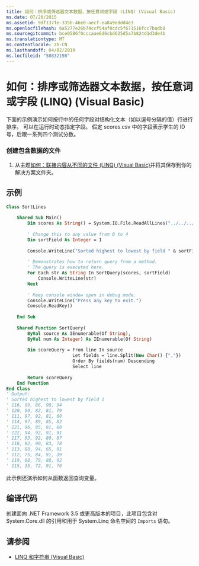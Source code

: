 ```yaml
---
title: 如何：排序或筛选器文本数据，按任意词或字段 (LINQ) (Visual Basic)
ms.date: 07/20/2015
ms.assetid: 9df137fe-335b-46e0-aecf-ea8a9eddd4e3
ms.openlocfilehash: 6a5277e26b74ccf54af0cdc5f671516fcc7badb8
ms.sourcegitcommit: bce0586f0cccaae6d6cbd625d5a7b824d1d3de4b
ms.translationtype: MT
ms.contentlocale: zh-CN
ms.lasthandoff: 04/02/2019
ms.locfileid: "58832198"
---
```

# <a name="how-to-sort-or-filter-text-data-by-any-word-or-field-linq-visual-basic"></a>如何：排序或筛选器文本数据，按任意词或字段 (LINQ) (Visual Basic)
下面的示例演示如何按行中的任何字段对结构化文本（如以逗号分隔的值）行进行排序。 可以在运行时动态指定字段。 假定 scores.csv 中的字段表示学生的 ID 号，后跟一系列四个测试分数。  
  
### <a name="to-create-a-file-that-contains-data"></a>创建包含数据的文件  
  
1.  从主题[如何：联接内容从不同的文件 (LINQ) (Visual Basic)](../../../../visual-basic/programming-guide/concepts/linq/how-to-join-content-from-dissimilar-files-linq.md)并将其保存到你的解决方案文件夹。  
  
## <a name="example"></a>示例  
  
```vb  
Class SortLines  
  
    Shared Sub Main()  
        Dim scores As String() = System.IO.File.ReadAllLines("../../../scores.csv")  
  
        ' Change this to any value from 0 to 4  
        Dim sortField As Integer = 1  
  
        Console.WriteLine("Sorted highest to lowest by field " & sortField)  
  
        ' Demonstrates how to return query from a method.  
        ' The query is executed here.  
        For Each str As String In SortQuery(scores, sortField)  
            Console.WriteLine(str)  
        Next  
  
        ' Keep console window open in debug mode.  
        Console.WriteLine("Press any key to exit.")  
        Console.ReadKey()  
  
    End Sub  
  
    Shared Function SortQuery(  
        ByVal source As IEnumerable(Of String),   
        ByVal num As Integer) As IEnumerable(Of String)  
  
        Dim scoreQuery = From line In source   
                         Let fields = line.Split(New Char() {","})   
                         Order By fields(num) Descending   
                         Select line  
  
        Return scoreQuery  
    End Function  
End Class  
' Output:  
' Sorted highest to lowest by field 1  
' 116, 99, 86, 90, 94  
' 120, 99, 82, 81, 79  
' 111, 97, 92, 81, 60  
' 114, 97, 89, 85, 82  
' 121, 96, 85, 91, 60  
' 122, 94, 92, 91, 91  
' 117, 93, 92, 80, 87  
' 118, 92, 90, 83, 78  
' 113, 88, 94, 65, 91  
' 112, 75, 84, 91, 39  
' 119, 68, 79, 88, 92  
' 115, 35, 72, 91, 70  
```  
  
 此示例还演示如何从函数返回查询变量。  
  
## <a name="compiling-the-code"></a>编译代码  
 创建面向 .NET Framework 3.5 或更高版本的项目，此项目包含对 System.Core.dll 的引用和用于 System.Linq 命名空间的 `Imports` 语句。  
  
## <a name="see-also"></a>请参阅

- [LINQ 和字符串 (Visual Basic)](../../../../visual-basic/programming-guide/concepts/linq/linq-and-strings.md)
